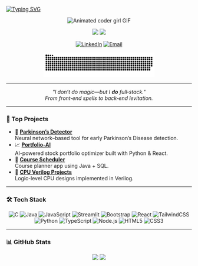 [![Typing SVG](https://readme-typing-svg.herokuapp.com?color=FFFFFF&size=39&multiline=true&width=700&lines=Hello+I’m+Aarya!+👋)](https://git.io/typing-svg)

<p align="center">
  <img src="https://media3.giphy.com/media/v1.Y2lkPTc5MGI3NjExbGg0eG1pbHh6YTRrdzN3dXFqOHcyMWVuYXlubjVkYmlyejhyMGc2byZlcD12MV9pbnRlcm5hbF9naWZfYnlfaWQmY3Q9Zw/L1R1tvI9svkIWwpVYr/giphy.gif"
    alt="Animated coder girl GIF"
    width="50%" />
</p>

<p align="center">
  <a href="https://www.linkedin.com/in/aaryasoni"><img src="https://img.shields.io/badge/LinkedIn-0077B5?style=flat&logo=linkedin&logoColor=white" /></a>
  <a href="mailto:aarya19204@gmail.com"><img src="https://img.shields.io/badge/Gmail-D14836?style=flat&logo=gmail&logoColor=white" /></a>
</p>

<!-- rest of your README content -->


<p align="center">
  <a href="https://www.linkedin.com/in/aaryasoni"><img src="https://img.shields.io/badge/LinkedIn-0077B5?style=flat&logo=linkedin&logoColor=white" alt="LinkedIn" /></a>
  <a href="mailto:aarya19204@gmail.com"><img src="https://img.shields.io/badge/Gmail-D14836?style=flat&logo=gmail&logoColor=white" alt="Email" /></a>
</p>

<p align="center">
  <img width="60%" src="https://raw.githubusercontent.com/tanpatil/tanpatil/output/github-contribution-grid-snake.svg" alt="GitHub contribution grid snake" />
</p>

---

<p align="center">
  <em>"I don’t do magic—but I <strong>do</strong> full‑stack."</em><br>
  <em>From front‑end spells to back‑end levitation.</em>
</p>

---

### 🚀 Top Projects

- 🧠 **[Parkinson’s Detector](https://github.com/arrysoni/Parkinsons-Detection.git)**  
  Neural network–based tool for early Parkinson’s Disease detection.
- 📈 **[Portfolio‑AI](https://github.com/arrysoni/AI-Powered-Portfolio-Optimization-Tool.git)**  
  AI-powered stock portfolio optimizer built with Python & React.
- 📆 **[Course Scheduler](https://github.com/arrysoni/Course-Scheduler.git)**  
  Course planner app using Java + SQL.
- 🔩 **[CPU Verilog Projects](https://github.com/arrysoni/CPU.git)**  
  Logic-level CPU designs implemented in Verilog.

---

### 🛠️ Tech Stack

<p align="center">
  <img src="https://img.shields.io/badge/C-%2300599C.svg?style=for-the-badge&logo=c&logoColor=white" alt="C" />
  <img src="https://img.shields.io/badge/Java-%23ED8B00.svg?style=for-the-badge&logo=java&logoColor=white" alt="Java" />
  <img src="https://img.shields.io/badge/JavaScript-F7DF1E.svg?style=for-the-badge&logo=javascript&logoColor=black" alt="JavaScript" />
  <img src="https://img.shields.io/badge/Streamlit-%23FF4B4B.svg?style=for-the-badge&logo=streamlit&logoColor=white" alt="Streamlit" />
  <img src="https://img.shields.io/badge/Bootstrap-%237952B3.svg?style=for-the-badge&logo=bootstrap&logoColor=white" alt="Bootstrap" />
  <img src="https://img.shields.io/badge/React-20232A.svg?style=for-the-badge&logo=react&logoColor=61DAFB" alt="React" />
  <img src="https://img.shields.io/badge/TailwindCSS-38B2AC.svg?style=for-the-badge&logo=tailwind-css&logoColor=white" alt="TailwindCSS" />
  <img src="https://img.shields.io/badge/Python-3776AB.svg?style=for-the-badge&logo=python&logoColor=white" alt="Python" />
  <img src="https://img.shields.io/badge/TypeScript-3178C6.svg?style=for-the-badge&logo=typescript&logoColor=white" alt="TypeScript" />
  <img src="https://img.shields.io/badge/Node.js-339933.svg?style=for-the-badge&logo=nodedotjs&logoColor=white" alt="Node.js" />
  <img src="https://img.shields.io/badge/HTML5-E34F26.svg?style=for-the-badge&logo=html5&logoColor=white" alt="HTML5" />
  <img src="https://img.shields.io/badge/CSS3-1572B6.svg?style=for-the-badge&logo=css3&logoColor=white" alt="CSS3" />
</p>

---

### 📊 GitHub Stats

<p align="center">
  <img src="https://github-readme-stats.vercel.app/api?username=arrysoni&show_icons=true&theme=radical" width="48%" />
  <img src="https://github-readme-streak-stats.herokuapp.com/?user=arrysoni&theme=radical" width="48%" />
</p>
